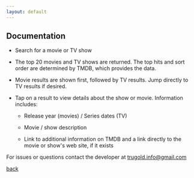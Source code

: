 ```yaml
---
layout: default
---
```

## Documentation ##  

- Search for a movie or TV show

- The top 20 movies and TV shows are returned.  The top hits and sort order are determined by TMDB, which provides the data.

- Movie results are shown first, followed by TV results.  Jump directly to TV results if desired.

- Tap on a result to view details about the show or movie.  Information includes:

  - Release year (movies) / Series dates (TV)

  - Movie / show description

  - Link to additional information on TMDB and a link directly to the movie or show's web site, if it exists

For issues or questions contact the developer at [trugold.info@gmail.com](mailto:trugold.info@gmail.com)

[back](./index.md)
